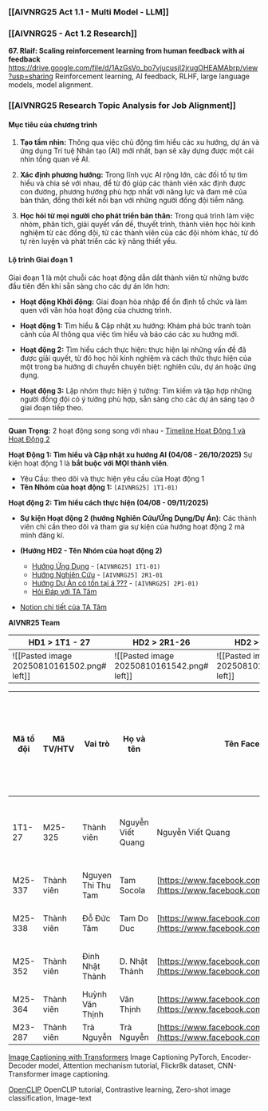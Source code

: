 ### [[AIVNRG25 Act 1.1 - Multi Model - LLM]]

### [[AIVNRG25 - Act 1.2 Research]]
**67. Rlaif: Scaling reinforcement learning from human feedback with ai feedback**
	https://drive.google.com/file/d/1AzGsVo_bo7vjucusjI2jrugOHEAMAbrp/view?usp=sharing
	Reinforcement learning, AI feedback, RLHF, large language models, model alignment.

### [[AIVNRG25 Research Topic Analysis for Job Alignment]]
#### Mục tiêu của chương trình
1. **Tạo tầm nhìn:** Thông qua việc chủ động tìm hiểu các xu hướng, dự án và ứng dụng Trí tuệ Nhân tạo (AI) mới nhất, bạn sẽ xây dựng được một cái nhìn tổng quan về AI.
    
2. **Xác định phương hướng:** Trong lĩnh vực AI rộng lớn, các đối tố tự tìm hiểu và chia sẻ với nhau, để từ đó giúp các thành viên xác định được con đường, phương hướng phù hợp nhất với năng lực và đam mê của bản thân, đồng thời kết nối bạn với những người đồng đội tiềm năng.
    
3. **Học hỏi từ mọi người cho phát triển bản thân:** Trong quá trình làm việc nhóm, phân tích, giải quyết vấn đề, thuyết trình, thành viên học hỏi kinh nghiệm từ các đồng đội, từ các thành viên của các đội nhóm khác, từ đó tự rèn luyện và phát triển các kỹ năng thiết yếu.

#### Lộ trình Giai đoạn 1 
Giai đoạn 1 là một chuỗi các hoạt động dẫn dắt thành viên từ những bước đầu tiên đến khi sẵn sàng cho các dự án lớn hơn:

- **Hoạt động Khởi động:** Giai đoạn hòa nhập để ổn định tổ chức và làm quen với văn hóa hoạt động của chương trình.
    
- **Hoạt động 1:** Tìm hiểu & Cập nhật xu hướng: Khám phá bức tranh toàn cảnh của AI thông qua việc tìm hiểu và báo cáo các xu hướng mới.
    
- **Hoạt động 2:** Tìm hiểu cách thực hiện: thực hiện lại những vấn đề đã được giải quyết, từ đó học hỏi kinh nghiệm và cách thức thực hiện của một trong ba hướng di chuyển chuyên biệt: nghiên cứu, dự án hoặc ứng dụng.
    
- **Hoạt động 3:** Lập nhóm thực hiện ý tưởng: Tìm kiếm và tập hợp những người đồng đội có ý tưởng phù hợp, sẵn sàng cho các dự án sáng tạo ở giai đoạn tiếp theo.

---

**Quan Trọng:** 2 hoạt động song song với nhau -  [Timeline Hoạt Động 1 và Hoạt Động 2](https://tamnguyen1213519.notion.site/23e4f5da2dbf80c98362c251778ca80e?v=23e4f5da2dbf80c69eff000c1c03785d&p=23e4f5da2dbf80efa7d5d7a42353684a&pm=s)

**Hoạt Động 1: Tìm hiểu và Cập nhật xu hướng AI (04/08 - 26/10/2025)**
Sự kiện hoạt động 1 là **bắt buộc với MỌI thành viên**. 
+ Yêu Cầu: theo dõi và thực hiện yêu cầu của Hoạt động 1
+ **Tên Nhóm của hoạt động 1:** `[AIVNRG25] 1T1-01)`   

**Hoạt động 2: Tìm hiểu cách thực hiện (04/08 - 09/11/2025)**
+ **Sự kiện Hoạt động 2 (hướng Nghiên Cứu/Ứng Dụng/Dự Án):** Các thành viên chỉ cần theo dõi và tham gia sự kiện của hướng hoạt động 2 mà mình đăng kí.
+ **(Hướng HĐ2 - Tên Nhóm của hoạt động 2)**
	+ [Hướng Ứng Dụng](https://www.facebook.com/events/780764847947470/?post_id=780836087940346&acontext=%7B%22source%22%3A%2229%22%2C%22ref_notif_type%22%3A%22admin_plan_mall_activity%22%2C%22action_history%22%3A%22null%22%7D&notif_id=1754604307276559&notif_t=admin_plan_mall_activity&ref=notif) - `[AIVNRG25] 1T1-01)`
	+ [Hướng Nghiên Cứu](https://www.facebook.com/events/1124654052898902/?post_id=1124712742893033&acontext=%7B%22source%22%3A%2229%22%2C%22ref_notif_type%22%3A%22admin_plan_mall_activity%22%2C%22action_history%22%3A%22null%22%7D&notif_id=1754604111846925&notif_t=admin_plan_mall_activity&ref=notif) - `[AIVNRG25] 2R1-01`  
	+ [Hướng Dự Án có tồn tại á ???](https://www.facebook.com/events/24313368874926212/?post_id=24314180408178392&acontext=%7B%22source%22%3A%2229%22%2C%22ref_notif_type%22%3A%22admin_plan_mall_activity%22%2C%22action_history%22%3A%22null%22%7D&notif_id=1754604186625003&notif_t=admin_plan_mall_activity&ref=notif) - `[AIVNRG25] 2P1-01)`
	+ [Hỏi Đáp với TA Tâm](https://www.facebook.com/groups/1094847652564195/?multi_permalinks=1109399571109003&notif_id=1754251139808076&notif_t=group_activity&ref=notif) 
	
+ [Notion chi tiết của TA Tâm](https://tamnguyen1213519.notion.site/23e4f5da2dbf80c98362c251778ca80e?v=23e4f5da2dbf80c69eff000c1c03785d&p=23e4f5da2dbf80eaaf2dc8d9861134e9&pm=s#23e4f5da2dbf80ca9e25c8cab652c59b)



**AIVNR25 Team**

| HD1 > 1T1 - 27                             | HD2 > 2R1-26                               | HD2 > 2A1-10                               |
| ------------------------------------------ | ------------------------------------------ | ------------------------------------------ |
| ![[Pasted image 20250810161502.png# left]] | ![[Pasted image 20250810161542.png# left]] | ![[Pasted image 20250810161638.png# left]] |


| Mã tổ đội | Mã TV/HTV  | Vai trò            | Họ và tên         | Tên Facebook                                                                                 | Link Facebook                                                             | Các lĩnh vực, khía cạnh, chủ đề quan tâm trong AI | Từ khóa Chuẩn hóa các lĩnh vực, khía cạnh AI |
| --------- | ---------- | ------------------ | ----------------- | -------------------------------------------------------------------------------------------- | ------------------------------------------------------------------------- | ------------------------------------------------- | -------------------------------------------- |
| 1T1-27    | M25-325    | Thành viên         | Nguyễn Viết Quang | Nguyễn Viết Quang                                                                            | [https://www.facebook.com/qq2719/](https://www.facebook.com/qq2719/)      | GNN, Deeplearning, ChatBot, Agent                 | Lý thuyết AI/ML, NLP & LLMs, AI Agent        |
| M25-337   | Thành viên | Nguyen Thi Thu Tam | Tam Socola        | [https://www.facebook.com/tam.socola](https://www.facebook.com/tam.socola)                   | AI Agent, LLM, NLP, GenAI                                                 | AI Agent, NLP & LLMs, Generative AI               |                                              |
| M25-338   | Thành viên | Đỗ Đức Tâm         | Tam Do Duc        | [https://www.facebook.com/tam.doduc.54/](https://www.facebook.com/tam.doduc.54/)             | NLP, Agent, MLOps, LLMOps                                                 | NLP & LLMs, AI Agent, Vận hành Học máy (MLOps)    |                                              |
| M25-352   | Thành viên | Đinh Nhật Thành    | D. Nhật Thành     | [https://www.facebook.com/post.elion.35/](https://www.facebook.com/post.elion.35/)           | NLP, CV (trong đó NLP > CV), AI Agent (automate a sequence of tasks), MoE | NLP & LLMs, Computer Vision, AI Agent             |                                              |
| M25-364   | Thành viên | Huỳnh Văn Thịnh    | Văn Thịnh         | [https://www.facebook.com/huynhvan.thinh.144/](https://www.facebook.com/huynhvan.thinh.144/) | Multi-Agent Systems, Vision-Language, Agentic AI                          | AI Agent, Multimodal                              |                                              |
| M23-287   | Thành viên | Trà Nguyễn         | Trà Nguyễn        | [https://www.facebook.com/nguyen.tra0721/](https://www.facebook.com/nguyen.tra0721/)         | embedding models, ai agents.                                              | NLP & LLMs, AI Agent                              |                                              |



[Image Captioning with Transformers](https://github.com/sgrvinod/a-PyTorch-Tutorial-to-Image-Captioning)
	Image Captioning PyTorch, Encoder-Decoder model, Attention mechanism tutorial, Flickr8k dataset, CNN-Transformer image captioning.

[OpenCLIP](https://github.com/mlfoundations/open_clip)
	OpenCLIP tutorial, Contrastive learning, Zero-shot image classification, Image-text 
